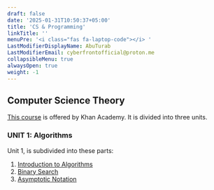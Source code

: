 ```yaml
---
draft: false
date: '2025-01-31T10:50:37+05:00'
title: 'CS & Programming'
linkTitle: ''
menuPre: '<i class="fas fa-laptop-code"></i> '
LastModifierDisplayName: AbuTurab
LastModifierEmail: cyberfrontofficial@proton.me
collapsibleMenu: true
alwaysOpen: true
weight: -1
---
```


## Computer Science Theory

[This course](https://www.khanacademy.org/computing/computer-science) is offered by Khan Academy. It is divided into three units.

### UNIT 1: Algorithms

Unit 1, is subdivided into these parts:

1. [Introduction to Algorithms](/cs-and-programming/computer-science-theory/unit-1/intro-to-algorithms)
2. [Binary Search](/cs-and-programming/computer-science-theory/unit-1/binary-search)
3. [Asymptotic Notation](/cs-and-programming/computer-science-theory/unit-1/asymptotic-notation)

